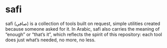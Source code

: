 # safi

safi (صافي) is a collection of tools built on request, simple utilities created because someone asked for it.
In Arabic, safi also carries the meaning of “enough” or “that’s it”, which reflects the spirit of this repository: each tool does just what’s needed, no more, no less.
